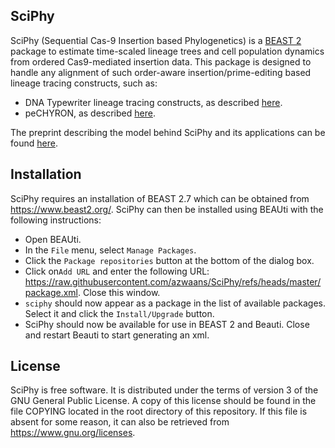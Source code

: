 SciPhy
-------

SciPhy (Sequential Cas-9 Insertion based Phylogenetics) is a [BEAST 2](http://www.beast2.org/) package to estimate time-scaled lineage trees and cell population dynamics from ordered Cas9-mediated insertion data. This package is designed to handle any alignment of such order-aware insertion/prime-editing based lineage tracing constructs, such as: 
- DNA Typewriter lineage tracing constructs, as described [here](https://doi.org/10.1038/s41586-022-04922-8).
- peCHYRON, as described [here](https://doi.org/10.1101/2021.11.05.467507).

The preprint describing the model behind SciPhy and its applications can be found [here](https://doi.org/10.1101/2024.10.01.615771).

Installation
-------
SciPhy requires an installation of BEAST 2.7 which can be obtained from https://www.beast2.org/. SciPhy can then be installed using BEAUti with the following instructions: 

- Open BEAUti.
- In the `File` menu, select `Manage Packages`.
- Click the `Package repositories` button at the bottom of the dialog box.
- Click on`Add URL` and enter the following URL:
https://raw.githubusercontent.com/azwaans/SciPhy/refs/heads/master/package.xml. Close this window.
- `sciphy` should now appear as a package in the list of available packages. Select it and click the `Install/Upgrade` button. 
- SciPhy should now be available for use in BEAST 2 and Beauti. Close and restart Beauti to start generating an xml. 

License
-------

SciPhy is free software.  It is distributed under the terms of version 3
of the GNU General Public License.  A copy of this license should
be found in the file COPYING located in the root directory of this repository.
If this file is absent for some reason, it can also be retrieved from
https://www.gnu.org/licenses.
